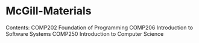 # McGill-Materials
Contents:
COMP202 Foundation of Programming
COMP206 Introduction to Software Systems
COMP250 Introduction to Computer Science
